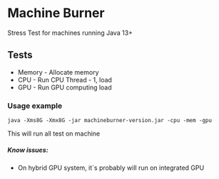 # Machine Burner
Stress Test for machines running Java 13+

## Tests

 * Memory - Allocate memory
 * CPU - Run CPU Thread - 1, load
 * GPU - Run GPU computing load
 
### Usage example
```
java -Xms8G -Xmx8G -jar machineburner-version.jar -cpu -mem -gpu
```
This will run all test on machine

##### Know issues:
 * On hybrid GPU system, it´s probably will run on integrated GPU